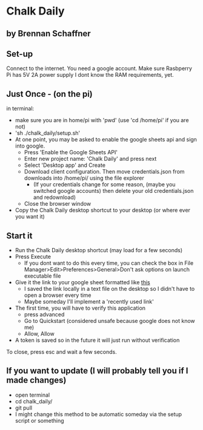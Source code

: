 # Chalk Daily
## by Brennan Schaffner

## Set-up 

Connect to the internet. 
You need a google account. 
Make sure Rasbperry Pi has 5V 2A power supply
I dont know the RAM requirements, yet. 

## Just Once - (on the pi)
in terminal:
* make sure you are in home/pi with 'pwd' (use 'cd /home/pi' if you are not)
* 'sh ./chalk_daily/setup.sh'
* At one point, you may be asked to enable the google sheets api and sign into google. 
	* Press 'Enable the Google Sheets API'
	* Enter new project name: 'Chalk Daily' and press next
	* Select 'Desktop app' and Create
	* Download client configuration. Then move credentials.json from downloads into /home/pi/ using the file explorer
		* (If your credentials change for some reason, (maybe you switched google accounts) then delete your old credentials.json and redownload)
	* Close the browser window
* Copy the Chalk Daily desktop shortcut to your desktop (or where ever you want it)

## Start it
* Run the Chalk Daily desktop shortcut (may load for a few seconds)
* Press Execute
	* If you dont want to do this every time, you can check the box in File Manager>Edit>Preferences>General>Don't ask options on launch executable file
* Give it the link to your google sheet formatted like [this](./example_spreadsheet.jpg)
	* I saved the link locally in a text file on the desktop so I didn't have to open a browser every time
	* Maybe someday I'll implement a 'recently used link'
* The first time, you will have to verify this application
	* press advanced
	* Go to Quickstart (considered unsafe because google does not know me)
	* Allow, Allow
* A token is saved so in the future it will just run without verification

To close, press esc and wait a few seconds. 

## If you want to update (I will probably tell you if I made changes)
* open terminal
* cd chalk_daily/
* git pull
* I might change this method to be automatic someday via the setup script or something


